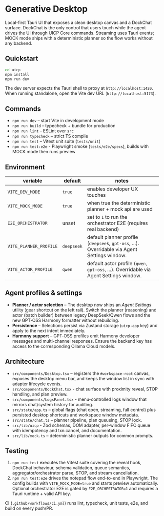 ﻿# Generative Desktop

Local-first Tauri UI that exposes a clean desktop canvas and a DockChat surface. DockChat is the only control that users touch while the agent drives the UI through UICP Core commands. Streaming uses Tauri events; MOCK mode ships with a deterministic planner so the flow works without any backend.

## Quickstart

```bash
cd uicp
npm install
npm run dev
```

The dev server expects the Tauri shell to proxy at `http://localhost:1420`. When running standalone, open the Vite dev URL (`http://localhost:5173`).

## Commands

- `npm run dev` – start Vite in development mode
- `npm run build` – typecheck + bundle for production
- `npm run lint` – ESLint over `src`
- `npm run typecheck` – strict TS compile
- `npm run test` – Vitest unit suite (`tests/unit`)
- `npm run test:e2e` - Playwright smoke (`tests/e2e/specs`), builds with MOCK mode then runs preview

## Environment

| variable | default | notes |
| --- | --- | --- |
| `VITE_DEV_MODE` | `true` | enables developer UX touches |
| `VITE_MOCK_MODE` | `true` | when true the deterministic planner + mock api are used |
| `E2E_ORCHESTRATOR` | unset | set to `1` to run the orchestrator E2E (requires real backend)
| `VITE_PLANNER_PROFILE` | `deepseek` | default planner profile (`deepseek`, `gpt-oss`, ...). Overridable via Agent Settings window. |
| `VITE_ACTOR_PROFILE` | `qwen` | default actor profile (`qwen`, `gpt-oss`, ...). Overridable via Agent Settings window. |

## Agent profiles & settings

- **Planner / actor selection** – The desktop now ships an *Agent Settings* utility (gear shortcut on the left rail). Switch the planner (reasoning) and actor (batch builder) between legacy DeepSeek/Qwen flows and the new GPT‑OSS Harmony formatter without rebuilding.
- **Persistence** – Selections persist via Zustand storage (`uicp-app` key) and apply to the next intent immediately.
- **Harmony support** – GPT‑OSS profiles emit Harmony developer messages and multi-channel responses. Ensure the backend key has access to the corresponding Ollama Cloud models.

## Architecture

- `src/components/Desktop.tsx` – registers the `#workspace-root` canvas, exposes the desktop menu bar, and keeps the window list in sync with adapter lifecycle events.
- `src/components/DockChat.tsx` - chat surface with proximity reveal, STOP handling, and plan preview.
- `src/components/LogsPanel.tsx` - menu-controlled logs window that mirrors chat/system history for auditing.
- `src/state/app.ts` – global flags (chat open, streaming, full control) plus persisted desktop shortcuts and workspace window metadata.
- `src/state/chat.ts` – planner pipeline, plan queueing, STOP lock.
- `src/lib/uicp` - Zod schemas, DOM adapter, per-window FIFO queue with idempotency and txn.cancel, and documentation.
- `src/lib/mock.ts` – deterministic planner outputs for common prompts.

## Testing

1. `npm run test` executes the Vitest suite covering the reveal hook, DockChat behaviour, schema validation, queue semantics, aggregator/orchestrator parse, STOP, and stream cancellation.
2. `npm run test:e2e` drives the notepad flow end-to-end in Playwright. The config builds with `VITE_MOCK_MODE=true` and starts preview automatically. Optional orchestrator E2E is gated by `E2E_ORCHESTRATOR=1` and requires a Tauri runtime + valid API key.

CI (`.github/workflows/ci.yml`) runs lint, typecheck, unit tests, e2e, and build on every push/PR.
